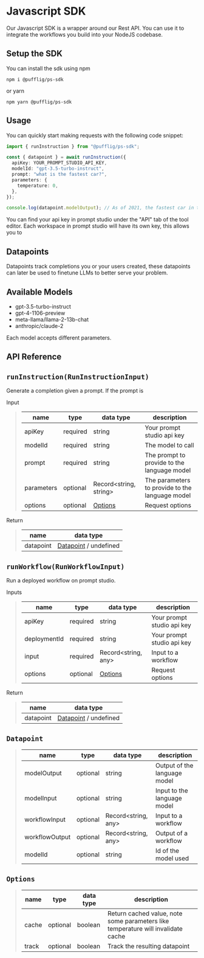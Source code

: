 # Javascript SDK

Our Javascript SDK is a wrapper around our Rest API. You can use it to integrate the workflows you build into your NodeJS codebase.

## Setup the SDK

You can install the sdk using npm

```
npm i @pufflig/ps-sdk
```

or yarn

```
npm yarn @pufflig/ps-sdk
```

## Usage

You can quickly start making requests with the following code snippet:

```ts
import { runInstruction } from "@pufflig/ps-sdk";

const { datapoint } = await runInstruction({
  apiKey: YOUR_PROMPT_STUDIO_API_KEY,
  modelId: "gpt-3.5-turbo-instruct",
  prompt: "what is the fastest car?",
  parameters: {
    temperature: 0,
  },
});

console.log(datapoint.modelOutput); // As of 2021, the fastest car in the world is the Bugatti Chiron Super Sport 300+, with a top speed of 304 mph.
```

You can find your api key in prompt studio under the "API" tab of the tool editor. Each workspace in prompt studio will have its own key, this allows you to

## Datapoints

Datapoints track completions you or your users created, these datapoints can later be used to finetune LLMs to better serve your problem.

## Available Models

- gpt-3.5-turbo-instruct
- gpt-4-1106-preview
- meta-llama/llama-2-13b-chat
- anthropic/claude-2

Each model accepts different parameters.

## API Reference

## `runInstruction(RunInstructionInput)`

Generate a completion given a prompt. If the prompt is

Input

> | name       | type     | data type              | description                                     |
> | ---------- | -------- | ---------------------- | ----------------------------------------------- |
> | apiKey     | required | string                 | Your prompt studio api key                      |
> | modelId    | required | string                 | The model to call                               |
> | prompt     | required | string                 | The prompt to provide to the language model     |
> | parameters | optional | Record<string, string> | The parameters to provide to the language model |
> | options    | optional | [Options](#options)    | Request options                                 |

Return

> | name      | data type                           |
> | --------- | ----------------------------------- |
> | datapoint | [Datapoint](#datapoint) / undefined |

## `runWorkflow(RunWorkflowInput)`

Run a deployed workflow on prompt studio.

Inputs

> | name         | type     | data type           | description                |
> | ------------ | -------- | ------------------- | -------------------------- |
> | apiKey       | required | string              | Your prompt studio api key |
> | deploymentId | required | string              | Your prompt studio api key |
> | input        | required | Record<string, any> | Input to a workflow        |
> | options      | optional | [Options](#options) | Request options            |

Return

> | name      | data type                           |
> | --------- | ----------------------------------- |
> | datapoint | [Datapoint](#Datapoint) / undefined |

## `Datapoint`

> | name           | type     | data type           | description                  |
> | -------------- | -------- | ------------------- | ---------------------------- |
> | modelOutput    | optional | string              | Output of the language model |
> | modelInput     | optional | string              | Input to the language model  |
> | workflowInput  | optional | Record<string, any> | Input to a workflow          |
> | workflowOutput | optional | Record<string, any> | Output of a workflow         |
> | modelId        | optional | string              | Id of the model used         |

## `Options`

> | name  | type     | data type | description                                                                      |
> | ----- | -------- | --------- | -------------------------------------------------------------------------------- |
> | cache | optional | boolean   | Return cached value, note some parameters like temperature will invalidate cache |
> | track | optional | boolean   | Track the resulting datapoint                                                    |
